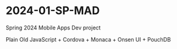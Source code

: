 # 2024-01-SP-MAD
 Spring 2024 Mobile Apps Dev project

Plain Old JavaScript + Cordova + Monaca + Onsen UI + PouchDB

